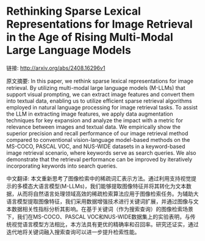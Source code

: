 # Rethinking Sparse Lexical Representations for Image Retrieval in the Age of Rising Multi-Modal Large Language Models

链接: http://arxiv.org/abs/2408.16296v1

原文摘要:
In this paper, we rethink sparse lexical representations for image retrieval.
By utilizing multi-modal large language models (M-LLMs) that support visual
prompting, we can extract image features and convert them into textual data,
enabling us to utilize efficient sparse retrieval algorithms employed in
natural language processing for image retrieval tasks. To assist the LLM in
extracting image features, we apply data augmentation techniques for key
expansion and analyze the impact with a metric for relevance between images and
textual data. We empirically show the superior precision and recall performance
of our image retrieval method compared to conventional vision-language
model-based methods on the MS-COCO, PASCAL VOC, and NUS-WIDE datasets in a
keyword-based image retrieval scenario, where keywords serve as search queries.
We also demonstrate that the retrieval performance can be improved by
iteratively incorporating keywords into search queries.

中文翻译:
本文重新思考了图像检索中的稀疏词汇表示方法。通过利用支持视觉提示的多模态大语言模型(M-LLMs)，我们能够提取图像特征并将其转化为文本数据，从而将自然语言处理领域高效的稀疏检索算法应用于图像检索任务。为辅助大语言模型提取图像特征，我们采用数据增强技术进行关键词扩展，并通过图像与文本数据相关性指标分析其影响。在基于关键词（作为搜索查询）的图像检索场景下，我们在MS-COCO、PASCAL VOC和NUS-WIDE数据集上的实验表明，与传统视觉语言模型方法相比，本方法具有更优的精确率和召回率。研究还证实，通过迭代地将关键词融入搜索查询可以进一步提升检索性能。
